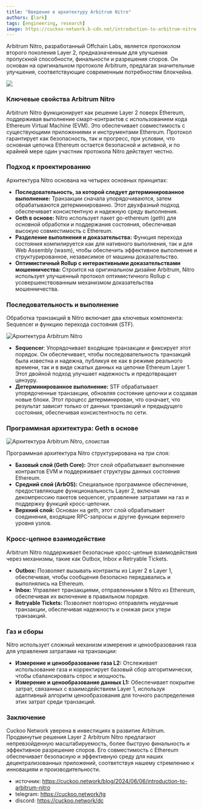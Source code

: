 ```yaml
---
title: "Введение в архитектуру Arbitrum Nitro"
authors: [lark]
tags: [engineering, research]
image: https://cuckoo-network.b-cdn.net/introduction-to-arbitrum-nitro.webp
---
```


Arbitrum Nitro, разработанный Offchain Labs, является протоколом второго поколения Layer 2, предназначенным для улучшения пропускной способности, финальности и разрешения споров. Он основан на оригинальном протоколе Arbitrum, предлагая значительные улучшения, соответствующие современным потребностям блокчейна.

![](https://cuckoo-network.b-cdn.net/introduction-to-arbitrum-nitro.webp)

### Ключевые свойства Arbitrum Nitro

Arbitrum Nitro функционирует как решение Layer 2 поверх Ethereum, поддерживая выполнение смарт-контрактов с использованием кода Ethereum Virtual Machine (EVM). Это обеспечивает совместимость с существующими приложениями и инструментами Ethereum. Протокол гарантирует как безопасность, так и прогресс, при условии, что основная цепочка Ethereum остается безопасной и активной, и по крайней мере один участник протокола Nitro действует честно.

### Подход к проектированию

Архитектура Nitro основана на четырех основных принципах:

- **Последовательность, за которой следует детерминированное выполнение:** Транзакции сначала упорядочиваются, затем обрабатываются детерминированно. Этот двухфазный подход обеспечивает консистентную и надежную среду выполнения.
- **Geth в основе:** Nitro использует пакет go-ethereum (geth) для основной обработки и поддержания состояния, обеспечивая высокую совместимость с Ethereum.
- **Разделение выполнения и доказательства:** Функция перехода состояния компилируется как для нативного выполнения, так и для Web Assembly (wasm), чтобы обеспечить эффективное выполнение и структурированное, независимое от машины доказательство.
- **Оптимистичный Rollup с интерактивными доказательствами мошенничества:** Строится на оригинальном дизайне Arbitrum, Nitro использует улучшенный протокол оптимистичного Rollup с усовершенствованным механизмом доказательства мошенничества.

### Последовательность и выполнение

Обработка транзакций в Nitro включает два ключевых компонента: Sequencer и функцию перехода состояния (STF).

![Архитектура Arbitrum Nitro](https://tp-misc.b-cdn.net/blockeden/arbitrum-nitro.webp "Архитектура Arbitrum Nitro")

- **Sequencer**: Упорядочивает входящие транзакции и фиксирует этот порядок. Он обеспечивает, чтобы последовательность транзакций была известна и надежна, публикуя ее как в режиме реального времени, так и в виде сжатых данных на цепочке Ethereum Layer 1. Этот двойной подход улучшает надежность и предотвращает цензуру.
- **Детерминированное выполнение:** STF обрабатывает упорядоченные транзакции, обновляя состояние цепочки и создавая новые блоки. Этот процесс детерминирован, что означает, что результат зависит только от данных транзакций и предыдущего состояния, обеспечивая консистентность по сети.

### Программная архитектура: Geth в основе

![Архитектура Arbitrum Nitro, слоистая](https://tp-misc.b-cdn.net/blockeden/arbitrum-nitro-architecture-layered.webp "Архитектура Arbitrum Nitro, слоистая")

Программная архитектура Nitro структурирована на три слоя:

- **Базовый слой (Geth Core):** Этот слой обрабатывает выполнение контрактов EVM и поддерживает структуры данных состояния Ethereum.
- **Средний слой (ArbOS):** Специальное программное обеспечение, предоставляющее функциональность Layer 2, включая декомпрессию пакетов sequencer, управление затратами на газ и поддержку функций кросс-цепочки.
- **Верхний слой:** Основан на geth, этот слой обрабатывает соединения, входящие RPC-запросы и другие функции верхнего уровня узлов.

### Кросс-цепное взаимодействие

Arbitrum Nitro поддерживает безопасные кросс-цепные взаимодействия через механизмы, такие как Outbox, Inbox и Retryable Tickets.

- **Outbox:** Позволяет вызывать контракты из Layer 2 в Layer 1, обеспечивая, чтобы сообщения безопасно передавались и выполнялись на Ethereum.
- **Inbox:** Управляет транзакциями, отправленными в Nitro из Ethereum, обеспечивая их включение в правильном порядке.
- **Retryable Tickets:** Позволяет повторно отправлять неудачные транзакции, обеспечивая надежность и снижая риск утери транзакций.

### Газ и сборы

Nitro использует сложный механизм измерения и ценообразования газа для управления затратами на транзакции:

- **Измерение и ценообразование газа L2:** Отслеживает использование газа и корректирует базовый сбор алгоритмически, чтобы сбалансировать спрос и мощность.
- **Измерение и ценообразование данных L1:** Обеспечивает покрытие затрат, связанных с взаимодействием Layer 1, используя адаптивный алгоритм ценообразования для точного распределения этих затрат среди транзакций.

### Заключение

Cuckoo Network уверена в инвестициях в развитие Arbitrum. Продвинутые решения Layer 2 Arbitrum Nitro предлагают непревзойденную масштабируемость, более быструю финальность и эффективное разрешение споров. Его совместимость с Ethereum обеспечивает безопасную и эффективную среду для наших децентрализованных приложений, соответствуя нашему стремлению к инновациям и производительности.

- источник: https://cuckoo.network/blog/2024/06/06/introduction-to-arbitrum-nitro
- telegram: https://cuckoo.network/tg
- discord: https://cuckoo.network/dc
